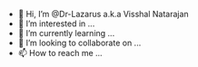 - 👋 Hi, I’m @Dr-Lazarus a.k.a Visshal Natarajan 
- 👀 I’m interested in ...
- 🌱 I’m currently learning ...
- 💞️ I’m looking to collaborate on ...
- 📫 How to reach me ...

<!---
Dr-Lazarus/Dr-Lazarus is a ✨ special ✨ repository because its `README.md` (this file) appears on your GitHub profile.
You can click the Preview link to take a look at your changes.
---
